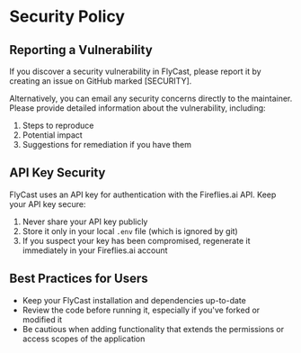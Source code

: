 # Security Policy

## Reporting a Vulnerability

If you discover a security vulnerability in FlyCast, please report it by creating an issue on GitHub marked [SECURITY].

Alternatively, you can email any security concerns directly to the maintainer. Please provide detailed information about the vulnerability, including:

1. Steps to reproduce
2. Potential impact
3. Suggestions for remediation if you have them

## API Key Security

FlyCast uses an API key for authentication with the Fireflies.ai API. Keep your API key secure:

1. Never share your API key publicly
2. Store it only in your local `.env` file (which is ignored by git)
3. If you suspect your key has been compromised, regenerate it immediately in your Fireflies.ai account

## Best Practices for Users

- Keep your FlyCast installation and dependencies up-to-date
- Review the code before running it, especially if you've forked or modified it
- Be cautious when adding functionality that extends the permissions or access scopes of the application
